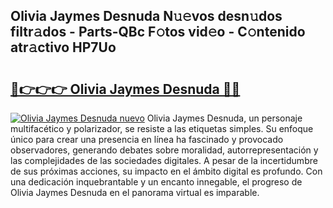 ## Olivia Jaymes Desnuda N𝚞𝚎vos desn𝚞dos filtr𝚊dos - Parts-QBc F𝚘tos vid𝚎o - C𝚘ntenido atr𝚊ctivo HP7Uo

# <h2><a href="http://mbcs3f7.tromn.icu/?c=Olivia+Jaymes+Desnuda">🔗👉👉👉 Olivia Jaymes Desnuda 🔗🔗</a></h2>

[![Olivia Jaymes Desnuda nuevo](https://i.imgur.com/pEAQMta.gif)](http://mbcs3f7.tromn.icu/?c=Olivia+Jaymes+Desnuda)
Olivia Jaymes Desnuda, un personaje multifacético y polarizador, se resiste a las etiquetas simples. Su enfoque único para crear una presencia en línea ha fascinado y provocado observadores, generando debates sobre moralidad, autorrepresentación y las complejidades de las sociedades digitales. A pesar de la incertidumbre de sus próximas acciones, su impacto en el ámbito digital es profundo. Con una dedicación inquebrantable y un encanto innegable, el progreso de Olivia Jaymes Desnuda en el panorama virtual es imparable.
